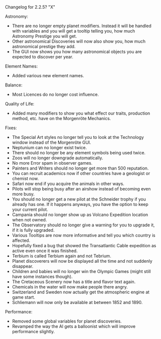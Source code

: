 Changelog for 2.2.5? "X"

Astronomy:
- There are no longer empty planet modifiers. Instead it will be handled with variables and you will get a tooltip telling you, how much Astronomy Prestige you will get.
- Other astronomical Discoveries will now also show you, how much astronomical prestige they add.
- The GUI now shows you how many astronomical objects you are expected to discover per year.

Element Names:
- Added various new element names.

Balance:
- Most Licences do no longer cost influence.

Quality of Life:
- Added many modifiers to show you what effect our traits, production method, etc. have on the Morgenröte Mechanics.

Fixes:
- The Special Art styles no longer tell you to look at the Technology window instead of the Morgenröte GUI.
- Neptunium can no longer exist twice.
- There should no longer be any element symbols being used twice.
- Zoos will no longer downgrade automatically.
- No more Error spam in observer games.
- Painters and Writers should no longer get more than 500 reputation.
- You can recruit academics now if other countries have a geologist or chemist now.
- Safari now end if you acquire the animals in other ways.
- Pilots will stop being busy after an airshow instead of becoming even more busy.
- You should no longer get a new pilot at the Schneider trophy if you already has one. If it happens anyways, you have the option to keep your current pilot.
- Campania should no longer show up as Volcano Expedition location when not owned.
- The Observatory should no longer give a warning for you to upgrade it, if it is fully upgraded.
- Various Tooltips are now more informative and tell you which country is affected.
- Hopefully fixed a bug that showed the Transatlantic Cable expedition as active even once it was finished.
- Terbium is called Terbium again and not Tebrium.
- Planet discoverers will now be displayed all the time and not suddenly disappear.
- Children and babies will no longer win the Olympic Games (might still have some instances though).
- The Cretaceous Scenery now has a title and flavor text again.
- Chemicals in the water will now make people there angry.
- Switzerland and Sweden now actually get the atmospheric engine at game start.
- Schliemann will now only be available at between 1852 and 1890.

Performance:
- Removed some global variables for planet discoveries.
- Revamped the way the AI gets a balloonist which will improve performance slightly.